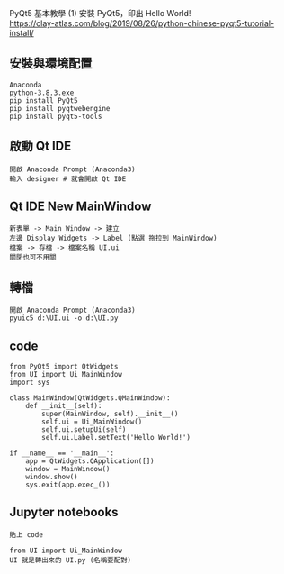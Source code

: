 PyQt5 基本教學 (1) 安裝 PyQt5，印出 Hello World!  
https://clay-atlas.com/blog/2019/08/26/python-chinese-pyqt5-tutorial-install/  

## 安裝與環境配置
```
Anaconda
python-3.8.3.exe
pip install PyQt5
pip install pyqtwebengine
pip install pyqt5-tools
```

## 啟動 Qt IDE
```
開啟 Anaconda Prompt (Anaconda3) 
輸入 designer # 就會開啟 Qt IDE
```

## Qt IDE New MainWindow
```
新表單 -> Main Window -> 建立
左邊 Display Widgets -> Label (點選 拖拉到 MainWindow)
檔案 -> 存檔 -> 檔案名稱 UI.ui
關閉也可不用關
```

## 轉檔
```
開啟 Anaconda Prompt (Anaconda3) 
pyuic5 d:\UI.ui -o d:\UI.py
```

## code
```
from PyQt5 import QtWidgets
from UI import Ui_MainWindow
import sys

class MainWindow(QtWidgets.QMainWindow):
    def __init__(self):
        super(MainWindow, self).__init__()
        self.ui = Ui_MainWindow()
        self.ui.setupUi(self)
        self.ui.Label.setText('Hello World!')

if __name__ == '__main__':
    app = QtWidgets.QApplication([])
    window = MainWindow()
    window.show()
    sys.exit(app.exec_())
```

## Jupyter notebooks
```
貼上 code

from UI import Ui_MainWindow
UI 就是轉出來的 UI.py (名稱要配對)
```



